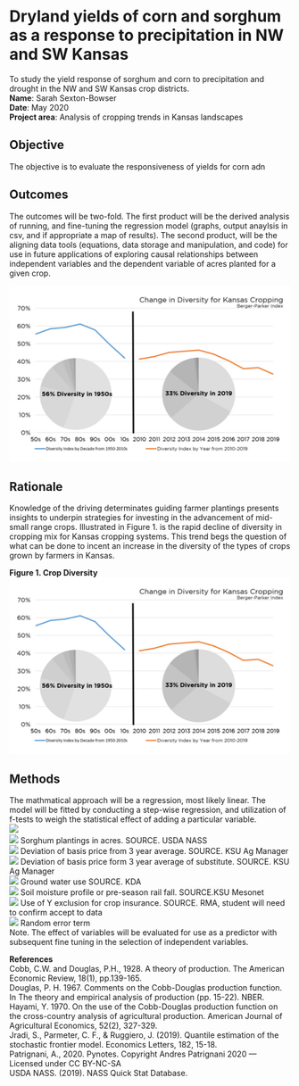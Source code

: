 # Dryland yields of corn and sorghum as a response to precipitation in NW and SW Kansas
To study the yield response of sorghum and corn to precipitation and drought in the NW and SW Kansas crop districts.  <br/>
**Name**: Sarah Sexton-Bowser <br/>
**Date**: May 2020 <br/>
**Project area**: Analysis of cropping trends in Kansas landscapes

## Objective
The objective is to evaluate the responsiveness of yields for corn adn 

## Outcomes
The outcomes will be two-fold. The first product will be the derived analysis of running, and fine-tuning the regression model (graphs, output anaylsis in csv, and if appropriate a map of results). The second product, will be the aligning data tools (equations, data storage and manipulation, and code) for use in future applications of exploring causal relationships between independent variables and the dependent variable of acres planted for a given crop. 

![alt text](diversity_index.jpg)

## Rationale
Knowledge of the driving determinates guiding farmer plantings presents insights to underpin strategies for investing in the advancement of mid-small range crops. Illustrated in Figure 1. is the rapid decline of diversity in cropping mix for Kansas cropping systems. This trend begs the question of what can be done to incent an increase in the diversity of the types of crops grown by farmers in Kansas. 

**Figure 1. Crop Diversity**
![alt text](diversity_index.jpg)

## Methods ##
The mathmatical approach will be a regression, most likely linear. The model will be fitted by conducting a step-wise regression, and utilization of f-tests to weigh the statistical effect of adding a particular variable. </br>
<img src="http://latex.codecogs.com/svg.latex?$$ Y = B_{0} + B_{1}X_{1} + B_{2}X_{2} + - - + B_{N}X_{N} + E$$"  border="0"/> </br>
<img src="http://latex.codecogs.com/svg.latex?$$ Y = $$"  border="0"/> Sorghum plantings in acres. SOURCE. USDA NASS </br>
<img src="http://latex.codecogs.com/svg.latex?$$ B_{1} = $$"  border="0"/> Deviation of basis price from 3 year average. SOURCE. KSU Ag Manager </br> 
<img src="http://latex.codecogs.com/svg.latex?$$ B_{2} = $$"  border="0"/> Deviation of basis price form 3 year average of substitute. SOURCE. KSU Ag Manager </br>
<img src="http://latex.codecogs.com/svg.latex?$$ B_{3} = $$"  border="0"/> Ground water use SOURCE. KDA </br>
<img src="http://latex.codecogs.com/svg.latex?$$ B_{4} = $$"  border="0"/> Soil moisture profile or pre-season rail fall. SOURCE.KSU Mesonet </br>
<img src="http://latex.codecogs.com/svg.latex?$$ B_{5} = $$"  border="0"/> Use of Y exclusion for crop insurance. SOURCE. RMA, student will need to confirm accept to data <br/>
<img src="http://latex.codecogs.com/svg.latex?$$ E = $$"  border="0"/> Random error term </br>
Note. The effect of variables will be evaluated for use as a predictor with subsequent fine tuning in the selection of independent variables. 

**References** <br/>
Cobb, C.W. and Douglas, P.H., 1928. A theory of production. The American Economic Review, 18(1), pp.139-165. <br/>
Douglas, P. H. 1967. Comments on the Cobb-Douglas production function. In The theory and empirical analysis of production (pp. 15-22). NBER. <br/>
Hayami, Y. 1970. On the use of the Cobb-Douglas production function on the cross-country analysis of agricultural production. American Journal of Agricultural Economics, 52(2), 327-329. <br/>
Jradi, S., Parmeter, C. F., & Ruggiero, J. (2019). Quantile estimation of the stochastic frontier model. Economics Letters, 182, 15-18.</br>
Patrignani, A., 2020. Pynotes. Copyright Andres Patrignani 2020 — Licensed under CC BY-NC-SA </br>
USDA NASS. (2019). NASS Quick Stat Database.

